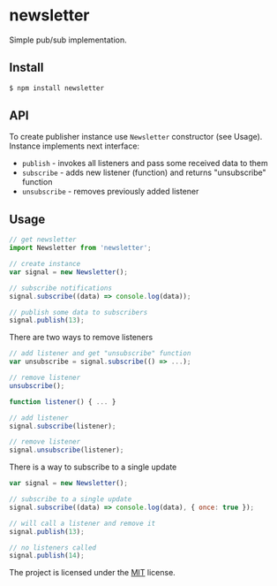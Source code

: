 # newsletter

Simple pub/sub implementation.

## Install

```bash
$ npm install newsletter
```

## API

To create publisher instance use `Newsletter` constructor (see Usage). Instance implements next interface:

 * `publish` - invokes all listeners and pass some received data to them
 * `subscribe` - adds new listener (function) and returns "unsubscribe" function
 * `unsubscribe` - removes previously added listener

## Usage

```javascript
// get newsletter
import Newsletter from 'newsletter';

// create instance
var signal = new Newsletter();

// subscribe notifications
signal.subscribe((data) => console.log(data));

// publish some data to subscribers
signal.publish(13);
```

There are two ways to remove listeners

```javascript
// add listener and get "unsubscribe" function
var unsubscribe = signal.subscribe(() => ...);

// remove listener
unsubscribe();
```

```javascript
function listener() { ... }

// add listener
signal.subscribe(listener);

// remove listener
signal.unsubscribe(listener);
```

There is a way to subscribe to a single update

```javascript
var signal = new Newsletter();

// subscribe to a single update
signal.subscribe((data) => console.log(data), { once: true });

// will call a listener and remove it
signal.publish(13);

// no listeners called
signal.publish(14);
```

The project is licensed under the [MIT](https://github.com/alexeyraspopov/dataclass/blob/master/LICENSE) license.
